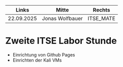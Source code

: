 | Links | Mitte | Rechts |
|:-----:|:-----:|:-----:|
| 22.09.2025 | Jonas Wolfbauer | ITSE_MATE |

# Zweite ITSE Labor Stunde
- Einrichtung von Github Pages
- Einrichten der Kali VMs
